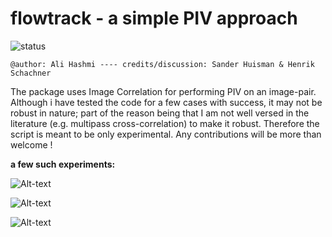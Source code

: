 # flowtrack - a simple PIV approach


![status](https://img.shields.io/badge/status-experimental-lightgrey.svg)

`@author: Ali Hashmi ---- credits/discussion: Sander Huisman &
Henrik Schachner`



The package uses Image Correlation for performing PIV on an image-pair. Although i have tested the code for a few cases with success, it may not be robust in nature; part of the reason being that I am not well versed in the literature (e.g. multipass cross-correlation) to make it robust. Therefore the script is meant to be only experimental. Any contributions will be more than welcome !


**a few such experiments:**

![Alt-text](https://user-images.githubusercontent.com/10793580/34186350-51a12d0e-e52b-11e7-8a1f-8c2b4b96b4b5.png)

![Alt-text](https://user-images.githubusercontent.com/10793580/34186356-58bd810a-e52b-11e7-84e2-a8a15c3e652f.png)

![Alt-text](https://user-images.githubusercontent.com/10793580/34186364-5f276a06-e52b-11e7-9667-e40a8cf176d8.png)
